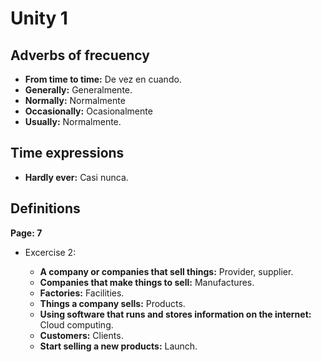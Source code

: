 Unity 1
=========


Adverbs of frecuency
-------------------------

 * **From time to time:** De vez en cuando.
 * **Generally:** Generalmente.
 * **Normally:** Normalmente
 * **Occasionally:** Ocasionalmente
 * **Usually:** Normalmente.

Time expressions
------------------

 * **Hardly ever:** Casi nunca.

Definitions
------------

**Page: 7**

* Excercise 2:

  * **A company or companies that sell things:** Provider, supplier.
  * **Companies that make things to sell:** Manufactures.
  * **Factories:** Facilities.
  * **Things a company sells:** Products.
  * **Using software that runs and stores information on the internet:** Cloud computing.
  * **Customers:** Clients.
  * **Start selling a new products:** Launch.
